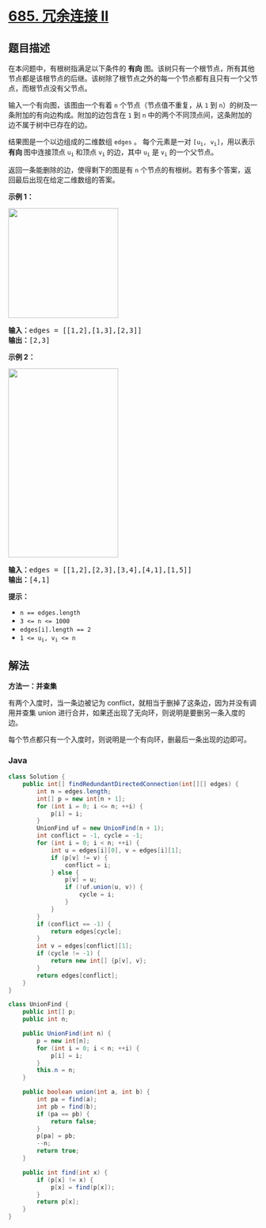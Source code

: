 # [685. 冗余连接 II](https://leetcode.cn/problems/redundant-connection-ii)

## 题目描述

<p>在本问题中，有根树指满足以下条件的 <strong>有向</strong> 图。该树只有一个根节点，所有其他节点都是该根节点的后继。该树除了根节点之外的每一个节点都有且只有一个父节点，而根节点没有父节点。</p>

<p>输入一个有向图，该图由一个有着 <code>n</code> 个节点（节点值不重复，从 <code>1</code> 到 <code>n</code>）的树及一条附加的有向边构成。附加的边包含在 <code>1</code> 到 <code>n</code> 中的两个不同顶点间，这条附加的边不属于树中已存在的边。</p>

<p>结果图是一个以边组成的二维数组 <code>edges</code> 。 每个元素是一对 <code>[u<sub>i</sub>, v<sub>i</sub>]</code>，用以表示 <strong>有向 </strong>图中连接顶点 <code>u<sub>i</sub></code> 和顶点 <code>v<sub>i</sub></code> 的边，其中 <code>u<sub>i</sub></code> 是 <code>v<sub>i</sub></code> 的一个父节点。</p>

<p>返回一条能删除的边，使得剩下的图是有 <code>n</code> 个节点的有根树。若有多个答案，返回最后出现在给定二维数组的答案。</p>



<p><strong>示例 1：</strong></p>
<img alt="" src="https://gcore.jsdelivr.net/gh/doocs/leetcode@main/solution/0600-0699/0685.Redundant%20Connection%20II/images/graph1.jpg" style="width: 222px; height: 222px;" />
<pre>
<strong>输入：</strong>edges = [[1,2],[1,3],[2,3]]
<strong>输出：</strong>[2,3]
</pre>

<p><strong>示例 2：</strong></p>
<img alt="" src="https://gcore.jsdelivr.net/gh/doocs/leetcode@main/solution/0600-0699/0685.Redundant%20Connection%20II/images/graph2.jpg" style="width: 222px; height: 382px;" />
<pre>
<strong>输入：</strong>edges = [[1,2],[2,3],[3,4],[4,1],[1,5]]
<strong>输出：</strong>[4,1]
</pre>



<p><strong>提示：</strong></p>

<ul>
	<li><code>n == edges.length</code></li>
	<li><code>3 <= n <= 1000</code></li>
	<li><code>edges[i].length == 2</code></li>
	<li><code>1 <= u<sub>i</sub>, v<sub>i</sub> <= n</code></li>
</ul>

## 解法

**方法一：并查集**

有两个入度时，当一条边被记为 conflict，就相当于删掉了这条边，因为并没有调用并查集 union 进行合并，如果还出现了无向环，则说明是要删另一条入度的边。

每个节点都只有一个入度时，则说明是一个有向环，删最后一条出现的边即可。

### **Java**

```java
class Solution {
    public int[] findRedundantDirectedConnection(int[][] edges) {
        int n = edges.length;
        int[] p = new int[n + 1];
        for (int i = 0; i <= n; ++i) {
            p[i] = i;
        }
        UnionFind uf = new UnionFind(n + 1);
        int conflict = -1, cycle = -1;
        for (int i = 0; i < n; ++i) {
            int u = edges[i][0], v = edges[i][1];
            if (p[v] != v) {
                conflict = i;
            } else {
                p[v] = u;
                if (!uf.union(u, v)) {
                    cycle = i;
                }
            }
        }
        if (conflict == -1) {
            return edges[cycle];
        }
        int v = edges[conflict][1];
        if (cycle != -1) {
            return new int[] {p[v], v};
        }
        return edges[conflict];
    }
}

class UnionFind {
    public int[] p;
    public int n;

    public UnionFind(int n) {
        p = new int[n];
        for (int i = 0; i < n; ++i) {
            p[i] = i;
        }
        this.n = n;
    }

    public boolean union(int a, int b) {
        int pa = find(a);
        int pb = find(b);
        if (pa == pb) {
            return false;
        }
        p[pa] = pb;
        --n;
        return true;
    }

    public int find(int x) {
        if (p[x] != x) {
            p[x] = find(p[x]);
        }
        return p[x];
    }
}
```
